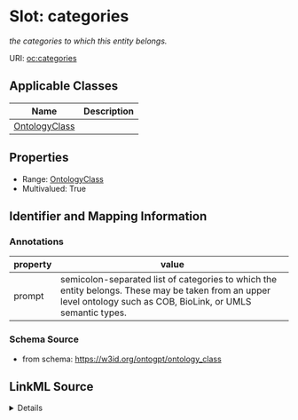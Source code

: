 # Slot: categories
_the categories to which this entity belongs._


URI: [oc:categories](http://w3id.org/ontogpt/ontology-class-templatecategories)



<!-- no inheritance hierarchy -->




## Applicable Classes

| Name | Description |
| --- | --- |
[OntologyClass](OntologyClass.md) | 






## Properties

* Range: [OntologyClass](OntologyClass.md)
* Multivalued: True








## Identifier and Mapping Information





### Annotations

| property | value |
| --- | --- |
| prompt | semicolon-separated list of categories to which the entity belongs. These may be taken from an upper level ontology such as COB, BioLink, or UMLS semantic types. |



### Schema Source


* from schema: https://w3id.org/ontogpt/ontology_class




## LinkML Source

<details>
```yaml
name: categories
annotations:
  prompt:
    tag: prompt
    value: semicolon-separated list of categories to which the entity belongs. These
      may be taken from an upper level ontology such as COB, BioLink, or UMLS semantic
      types.
description: the categories to which this entity belongs.
from_schema: https://w3id.org/ontogpt/ontology_class
rank: 1000
multivalued: true
alias: categories
owner: OntologyClass
domain_of:
- OntologyClass
range: OntologyClass

```
</details>